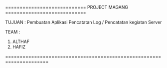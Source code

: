 ============================ PROJECT MAGANG ============================

TUJUAN : Pembuatan Aplikasi Pencatatan Log / Pencatatan kegiatan Server

TEAM :
1. ALTHAF
2. HAFIZ

=====================================================================
